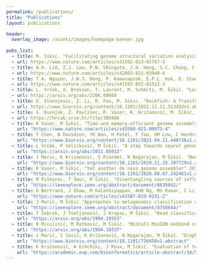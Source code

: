 ```yaml
---
permalink: /publications/
title: "Publications"
layout: publications

header:
  overlay_image: /assets/images/homepage-banner.jpg
  
pubs_list:
  - title: M. Sikic. "Facilitating genome structural variation analysis" Nature Methods, 1-2. 2023, Nature Publishing Group US
  - url: https://www.nature.com/articles/s41592-023-01767-5
  - title: A.H. Lim, Z.J. Low, P.N. Shingate, J.H. Hong, S.C. Chong, C.C.Y. Ng, W. Liu, R. Vaser, M. Šikić, W.K.K. Sung, N. Nagarajan, P. Tan, B.T. Teh. "Genome assembly and chemogenomic profiling of National Flower of Singapore Papilionanthe Miss Joaquim ‘Agnes’ reveals metabolic pathways regulating floral …" Communications Biology, 5(1), 967. 2022, Nature Publishing Group UK
  - url: https://www.nature.com/articles/s42003-022-03940-6
  - title: T.A. Nguyen, J.W.J. Heng, P. Kaewsapsak, E.P.L. Kok, D. Stanojević, H. Liu, A. Cardilla, A. Praditya, Z. Yi, M. Lin, J.G.A. Aw, Y.Y. Ho, K.L.E. Peh, Y. Wang, Q. Zhong, J. Heraud-Farlow, S. Xue, B. Reversade, C. Walkley, Y.S. Ho, M. Šikić, Y. Wan, M.H. Tan. "Direct identification of A-to-I editing sites with nanopore native RNA sequencing" Nature Methods, 19(7), 833-844. 2022, Nature Publishing Group US
  - url: https://www.nature.com/articles/s41592-022-01513-3
  - title: L. Vrček, X. Bresson, T. Laurent, M. Schmitz, M. Šikić. "Learning to Untangle Genome Assembly with Graph Convolutional Networks" arXiv preprint arXiv:2206.00668. 2022
  - url: https://arxiv.org/abs/2206.00668
  - title: D. Stanojevic, Z. Li, R. Foo, M. Sikic. "Rockfish: A Transformer-based Model for Accurate 5-Methylcytosine Prediction from Nanopore Sequencing" bioRxiv, 2022.11.11.513492. 2022, Cold Spring Harbor Laboratory
  - url: https://www.biorxiv.org/content/10.1101/2022.11.11.513492v1.abstract
  - title: S. Duvnjak, Ž. Pavlinec, R. Vaser, K. Križanović, M. Šikić, M. Zdelar-Tuk, I. Reil, S. Špičić. "Efficacy of next-generation sequencing in bacterial zoonoses diagnostics" Veterinarska stanica, 53(1), 1-10. 2022, Hrvatski veterinarski institut
  - url: https://hrcak.srce.hr/file/380486
  - title: R Vaser, M Šikić. "Time-and memory-efficient genome assembly with Raven" Nature Computational Science, 1-5. 2021
    url: "https://www.nature.com/articles/s43588-021-00073-4"
  - title: Y Chen, N Davidson, YK Wan, H Patel, F Yao, HM Low, C Hendra et al. "A systematic benchmark of Nanopore long read RNA sequencing for transcript level analysis in human cell lines" bioRxiv. 2021
    url: "https://www.biorxiv.org/content/10.1101/2021.04.21.440736v1.abstract"
  - title: L Vrček, P Veličković, M Šikić. "A step towards neural genome assembly" arXiv preprint arXiv:2011.05013. 2020
    url: "https://arxiv.org/abs/2011.05013"
  - title: J Maric, K Krizanovic, S Riondet, N Nagarajan, M Šikić. "Benchmarking metagenomic classification tools for long-read sequencing data" bioRxiv. 2020
    url: "https://www.biorxiv.org/content/10.1101/2020.11.25.397729v1.abstract"
  - title: R Vaser, M Šikić. "Yet another de novo genome assembler" 2019 11th International Symposium on Image and Signal Processing and … 2019
    url: "https://www.biorxiv.org/content/10.1101/2020.08.07.242461v1.abstract"
  - title: M Piškorec, T Šmuc, M Šikić. "Disentangling sources of influence in online social networks" IEEE access 7, 131692-131704. 2019
    url: "https://ieeexplore.ieee.org/abstract/document/8835042/"
  - title: D Bertrand, J Shaw, M Kalathiyappan, AHQ Ng, MS Kumar, C Li et all. "Hybrid metagenomic assembly enables high-resolution analysis of resistance determinants and mobile elements in human microbiomes" Nature biotechnology 37 (8), 937-944. 2019
    url: "https://www.nature.com/articles/s41587-019-0191-2"
  - title: J Marić, M Šikić "Approaches to metagenomic classification and assembly" 2019 42nd International Convention on Information and Communication … 2019
    url: "https://ieeexplore.ieee.org/abstract/document/8756644/"
  - title: T Šebrek, J Tomljanović, J Krapac, M Šikić. "Read classification using semi-supervised deep learning" arXiv preprint arXiv:1904.10353. 2019
    url: "https://arxiv.org/abs/1904.10353"
  - title: N Miculinić, M Ratković, M Šikić. "MinCall-MinION end2end convolutional deep learning basecaller" arXiv preprint arXiv:1904.10337	2. 2019
    url: "https://arxiv.org/abs/1904.10337"
  - title: J Marić, I Sović, K Križanović, N Nagarajan, M Šikić. "Graphmap2-splice-aware RNA-seq mapper for long reads" bioRxiv, 720458	1. 2019
    url: "https://www.biorxiv.org/content/10.1101/720458v1.abstract"
  - title: K Križanović, A Echchiki, J Roux, M Šikić. "Evaluation of tools for long read RNA-seq splice-aware alignment" Bioinformatics 34 (5), 748-754. 2018
    url: "https://academic.oup.com/bioinformatics/article-abstract/34/5/748/4562330"
---
```

